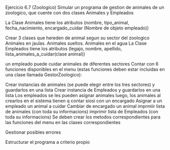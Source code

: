 Ejercicio 6.7 (Zoologico)
Simular un programa de gestion de animales de un zoologico, que cuente con dos clases Animales y Empleados

La Clase Animales tiene los atributos (nombre, tipo_animal, fecha_nacimiento, encargado_cuidar (Nombre de objeto empleado))

Crear 3 clases que hereden de animal segun su sector del zoologico
Animales en jaulas.
Animales sueltos.
Animales en el agua
La Clase Empleados tiene los atributos (legajo, nombre, apellido, lista_animales_a_cuidar(clase animal))

un empleado puede cuidar animales de diferentes sectores
Contar con 6 funciones disponibles en el menu (estas funciones deben estar incluidas en una clase llamada GestorZoologico):

Crear instancias de animales (se puede elegir entre los tres sectores) y guardarlos en una lista
Crear instancia de Empleados y guardarlos en una lista
Los empleados se les pueden asignar animales luego, los animales al crearlos en el sistema tienen q contar siosi con un encargado
Asignar a un empleado un animal a cuidar
Cambiar de encargado un animal
imprmiir lista de animales (con toda su informacions)
imprimir lista de Empleados (con toda su informacions)
Se deben crear los metodos correspondientes para las funciones del menu en las clases correspondientes

Gestionar posibles errores

Estructurar el programa a criterio propio